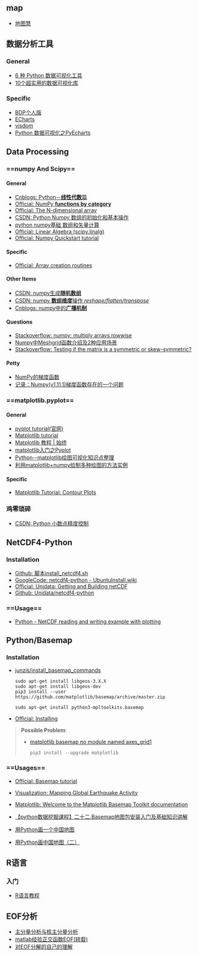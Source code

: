 ## map

- [地图慧](http://www.dituhui.com/)

## 数据分析工具

### General

- [6 种 Python 数据可视化工具](http://python.jobbole.com/85601/)
- [10个超实用的数据可视化库](http://nooverfit.com/wp/10%E4%B8%AA%E8%B6%85%E5%AE%9E%E7%94%A8%E7%9A%84python%E5%8F%AF%E8%A7%86%E5%8C%96%E5%BA%93%EF%BC%8C%E6%80%BB%E6%9C%89%E4%B8%80%E6%AC%BE%E9%80%82%E5%90%88%E4%BD%A0/)

### Specific

- [BDP个人版](https://me.bdp.cn/home.html)
- [ECharts](http://echarts.baidu.com/)
- [visdom](https://github.com/facebookresearch/visdom)
- [Python 数据可视化之PyEcharts](https://zhuanlan.zhihu.com/p/27990382)



## Data Processing

### ==numpy And Scipy==

#### General

- [Cnblogs: Python--**线性代数**篇](http://www.cnblogs.com/moon1992/p/4960700.html) <!--条目分明-->
- [Official: NumPy **functions by category**](https://docs.scipy.org/doc/numpy/reference/routines.html)
- [Official: The N-dimensional array](https://docs.scipy.org/doc/numpy-1.13.0/reference/arrays.ndarray.html)
- [CSDN: Python Numpy 数组的初始化和基本操作](http://blog.csdn.net/Baoli1008/article/details/50531684) <!--基本操作-->
- [python numpy基础 数组和矢量计算](http://python.jobbole.com/87352/) <!--一般-->
- [Official: Linear Algebra (scipy.linalg)](https://docs.scipy.org/doc/scipy/reference/tutorial/linalg.html)
- [Official: Numpy Quickstart tutorial](https://docs.scipy.org/doc/numpy-dev/user/quickstart.html)

#### Specific

- [Official: Array creation routines](https://docs.scipy.org/doc/numpy-1.13.0/reference/routines.array-creation.html#routines-array-creation)

#### Other Items

- [CSDN: numpy生成**随机数组**](http://blog.csdn.net/u013066730/article/details/58590270)
- [CSDN: numpy **数组维度**操作 *reshape/flatten/transpose*](https://blog.csdn.net/weixin_38283159/article/details/78793277)
- [Cnblogs: numpy中的**广播机制**](http://www.cnblogs.com/jiaxin359/p/9021726.html)

#### Questions

- [Stackoverflow: numpy: multiply arrays rowwise](https://stackoverflow.com/questions/22934219/numpy-multiply-arrays-rowwise)
- [Numpy中Meshgrid函数介绍及2种应用场景](http://www.cnblogs.com/lemonbit/p/7593898.html)
- [Stackoverflow: Testing if the matrix is a symmetric or skew-symmetric?](https://stackoverflow.com/questions/25602717/testing-if-the-matrix-is-a-symmetric-or-skew-symmetric)

#### Petty

- [NumPy的梯度函数](https://www.jianshu.com/p/0b7ae131ed29)
- [记录：Numpy(v1.11.1)梯度函数存在的一个问题](https://www.jianshu.com/p/81c8dc55f076)



### ==matplotlib.pyplot==

#### General

- [pyplot tutorial(官网)](https://matplotlib.org/tutorials/introductory/pyplot.html)
- [Matplotlib tutorial](http://www.labri.fr/perso/nrougier/teaching/matplotlib/) <!--个人博客，简略全，旁边有参考链接-->
- [Matplotlib 教程 | 始终](https://liam0205.me/2014/09/11/matplotlib-tutorial-zh-cn/)  <!--翻译的上文-->
- [matplotlib入门之Pyplot](http://blog.csdn.net/lilongsy/article/details/72903339)
- [Python--matplotlib绘图可视化知识点整理](http://python.jobbole.com/85106/)
- [利用matplotlib+numpy绘制多种绘图的方法实例](http://www.jb51.net/article/112805.htm)

#### Specific

- [Matplotlib Tutorial: Contour Plots](https://www.python-course.eu/matplotlib_contour_plot.php) <!--好-->

### 鸡零琐碎

- [CSDN: Python 小数点精度控制](http://blog.csdn.net/zhongbeida_xue/article/details/51274760)



## NetCDF4-Python

### Installation

- [Github: 脚本install_netcdf4.sh](https://gist.github.com/perrette/cd815d03830b53e24c82) <!--很好-->
- [GoogleCode: netcdf4-python - UbuntuInstall.wiki](https://gist.github.com/perrette/cd815d03830b53e24c82)
- [Official: Unidata: Getting and Building netCDF](https://www.unidata.ucar.edu/software/netcdf/docs/getting_and_building_netcdf.html#build_default)
- [Github: Unidata/netcdf4-python](https://github.com/Unidata/netcdf4-python)

### ==Usage==

- [Python - NetCDF reading and writing example with plotting](http://schubert.atmos.colostate.edu/~cslocum/netcdf_example.html)



## Python/Basemap

### Installation

- [junzis/install_basemap_commands](https://blog.csdn.net/u011240016/article/details/52719183)

  ```shell
  sudo apt-get install libgeos-3.X.X
  sudo apt-get install libgeos-dev
  pip3 install --user https://github.com/matplotlib/basemap/archive/master.zip
  
  sudo apt-get install python3-mpltoolkits.basemap
  ```

- [Official: Installing](https://matplotlib.org/basemap/users/installing.html) <!--not recommended-->

> **Possible Problem**: 
>
> - [matplotlib basemap no module named axes_grid1](https://stackoverflow.com/questions/16769899/matplotlib-basemap-no-module-named-axes-grid1)
>
>   `pip3 install --upgrade matplotlib`

### ==Usages==

- [Official: Basemap tutorial](http://basemaptutorial.readthedocs.io/en/latest/index.html) <!--全面-->
- [Visualization: Mapping Global Earthquake Activity](http://introtopython.org/visualization_earthquakes.html#Making-a-simple-map) <!--步骤清晰-->
- [Matplotlib: Welcome to the Matplotlib Basemap Toolkit documentation](https://matplotlib.org/basemap/) <!--全面，友好度差-->
- [【python数据挖掘课程】二十二.Basemap地图包安装入门及基础知识讲解](https://blog.csdn.net/Eastmount/article/details/79188415)

- [用Python画一个中国地图](https://segmentfault.com/a/1190000010871928)
- [用Python画中国地图（二）](https://segmentfault.com/a/1190000010900212)

## R语言

### 入门

- [R语言教程](https://www.w3cschool.cn/r/r_overview.html)

## EOF分析

- [主分量分析与核主分量分析](https://wenku.baidu.com/view/42c002264b35eefdc8d33311#20)
- [matlab经验正交函数EOF(转载)](https://wenku.baidu.com/view/e64ba4691eb91a37f1115c0b.html?from=search) <!--解法步骤条例清晰，编程参考-->
- [对EOF分解的自己的理解](https://wenku.baidu.com/view/abea8b1b6bd97f192279e9e1)
